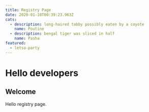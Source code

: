 ```yaml
---
title: Registry Page
date: 2020-01-10T00:39:23.963Z
cats:
  - description: long-haired tabby possibly eaten by a coyote
    name: Poutine
  - description: bengal tiger was sliced in half
    name: Pasha
featured:
  - letsa-party
---
```


# Hello developers

## Welcome

Hello registry page.
